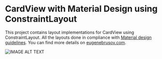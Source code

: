 # CardView with Material Design using ConstraintLayout
This project contains layout implementations for CardView using ConstraintLayout. All the layouts done in compliance with [Material design guidelines](https://material.io/guidelines/components/cards.html#cards-content-blocks). You can find more details on [eugenebrusov.com](http://eugenebrusov.com/cardview-with-constraintlayout/).

![IMAGE ALT TEXT](http://img.youtube.com/vi/w_piyY6EBJ0/0.jpg)  
